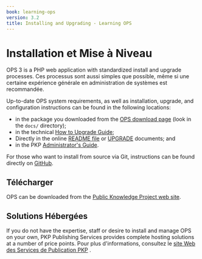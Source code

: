 ```yaml
---
book: learning-ops
version: 3.2
title: Installing and Upgrading - Learning OPS
---
```


# Installation et Mise à Niveau

OPS 3 is a PHP web application with standardized install and upgrade processes. Ces processus sont aussi simples que possible, même si une certaine expérience générale en administration de systèmes est recommandée.

Up-to-date OPS system requirements, as well as installation, upgrade, and configuration instructions can be found in the following locations:

* in the package you downloaded from the [OPS download page](https://pkp.sfu.ca/ops/ops_download/) (look in the `docs/` directory);
* in the technical [How to Upgrade Guide](/dev/upgrade-guide/);
* Directly in the online [README file](https://github.com/pkp/ops/blob/main/docs/README.md) or [UPGRADE](https://github.com/pkp/ops/blob/main/docs/UPGRADE.md) documents; and
* in the PKP [Administrator's Guide](/admin-guide/).

For those who want to install from source via Git, instructions can be found directly on [GitHub](https://github.com/pkp/ops).

## Télécharger

OPS can be downloaded from the [Public Knowledge Project web site](https://pkp.sfu.ca/ops/ops_download/).

## Solutions Hébergées

If you do not have the expertise, staff or desire to install and manage OPS on your own, PKP Publishing Services provides complete hosting solutions at a number of price points. Pour plus d'informations, consultez le [site Web des Services de Publication PKP](https://pkpservices.sfu.ca) .
